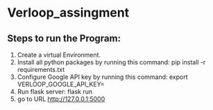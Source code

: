 # Verloop_assingment
## Steps to run the Program:
1. Create a virtual Environment.
2. Install all python packages by running this command: pip install -r requirements.txt
3. Configure Google API key by running this command: export VERLOOP_GOOGLE_API_KEY=
4. Run flask server: flask run
5. go to URL http://127.0.0.1:5000
